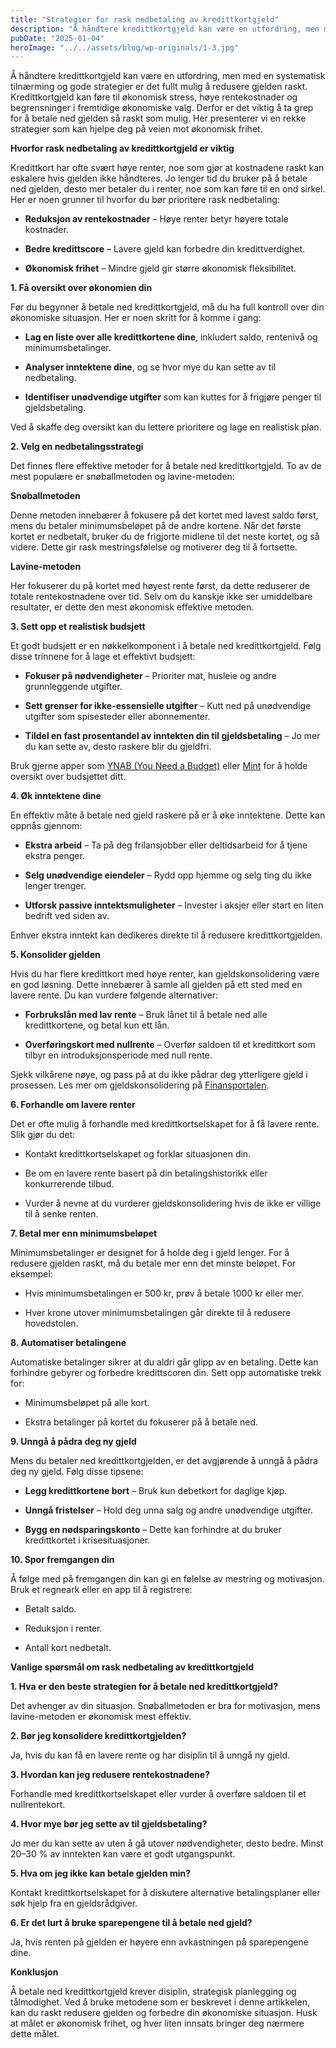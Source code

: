 ```yaml
---
title: "Strategier for rask nedbetaling av kredittkortgjeld"
description: "Å håndtere kredittkortgjeld kan være en utfordring, men med en systematisk tilnærming og gode strategier er det fullt mulig å redusere gjelden raskt. Kredittkortgjeld kan føre til økonomisk stress, høye rentekostnader og begrensninger i fremtidige økonomiske valg. Derfor er det viktig å ta grep for å betale ned gjelden så raskt som mulig. Her presenterer &#8230; Read more"
pubDate: "2025-01-04"
heroImage: "../../assets/blog/wp-originals/1-3.jpg"
---
```


Å håndtere kredittkortgjeld kan være en utfordring, men med en systematisk tilnærming og gode strategier er det fullt mulig å redusere gjelden raskt. Kredittkortgjeld kan føre til økonomisk stress, høye rentekostnader og begrensninger i fremtidige økonomiske valg. Derfor er det viktig å ta grep for å betale ned gjelden så raskt som mulig. Her presenterer vi en rekke strategier som kan hjelpe deg på veien mot økonomisk frihet.

**Hvorfor rask nedbetaling av kredittkortgjeld er viktig**

Kredittkort har ofte svært høye renter, noe som gjør at kostnadene raskt kan eskalere hvis gjelden ikke håndteres. Jo lenger tid du bruker på å betale ned gjelden, desto mer betaler du i renter, noe som kan føre til en ond sirkel. Her er noen grunner til hvorfor du bør prioritere rask nedbetaling:

- **Reduksjon av rentekostnader** – Høye renter betyr høyere totale kostnader.

- **Bedre kredittscore** – Lavere gjeld kan forbedre din kredittverdighet.

- **Økonomisk frihet** – Mindre gjeld gir større økonomisk fleksibilitet.

**1. Få oversikt over økonomien din**

Før du begynner å betale ned kredittkortgjeld, må du ha full kontroll over din økonomiske situasjon. Her er noen skritt for å komme i gang:

- **Lag en liste over alle kredittkortene dine**, inkludert saldo, rentenivå og minimumsbetalinger.

- **Analyser inntektene dine**, og se hvor mye du kan sette av til nedbetaling.

- **Identifiser unødvendige utgifter** som kan kuttes for å frigjøre penger til gjeldsbetaling.

Ved å skaffe deg oversikt kan du lettere prioritere og lage en realistisk plan.

**2. Velg en nedbetalingsstrategi**

Det finnes flere effektive metoder for å betale ned kredittkortgjeld. To av de mest populære er snøballmetoden og lavine-metoden:

**Snøballmetoden**

Denne metoden innebærer å fokusere på det kortet med lavest saldo først, mens du betaler minimumsbeløpet på de andre kortene. Når det første kortet er nedbetalt, bruker du de frigjorte midlene til det neste kortet, og så videre. Dette gir rask mestringsfølelse og motiverer deg til å fortsette.

**Lavine-metoden**

Her fokuserer du på kortet med høyest rente først, da dette reduserer de totale rentekostnadene over tid. Selv om du kanskje ikke ser umiddelbare resultater, er dette den mest økonomisk effektive metoden.

**3. Sett opp et realistisk budsjett**

Et godt budsjett er en nøkkelkomponent i å betale ned kredittkortgjeld. Følg disse trinnene for å lage et effektivt budsjett:

- **Fokuser på nødvendigheter** – Prioriter mat, husleie og andre grunnleggende utgifter.

- **Sett grenser for ikke-essensielle utgifter** – Kutt ned på unødvendige utgifter som spisesteder eller abonnementer.

- **Tildel en fast prosentandel av inntekten din til gjeldsbetaling** – Jo mer du kan sette av, desto raskere blir du gjeldfri.

Bruk gjerne apper som [YNAB (You Need a Budget)](https://www.youneedabudget.com/) eller [Mint](https://mint.intuit.com/) for å holde oversikt over budsjettet ditt.

**4. Øk inntektene dine**

En effektiv måte å betale ned gjeld raskere på er å øke inntektene. Dette kan oppnås gjennom:

- **Ekstra arbeid** – Ta på deg frilansjobber eller deltidsarbeid for å tjene ekstra penger.

- **Selg unødvendige eiendeler** – Rydd opp hjemme og selg ting du ikke lenger trenger.

- **Utforsk passive inntektsmuligheter** – Invester i aksjer eller start en liten bedrift ved siden av.

Enhver ekstra inntekt kan dedikeres direkte til å redusere kredittkortgjelden.

**5. Konsolider gjelden**

Hvis du har flere kredittkort med høye renter, kan gjeldskonsolidering være en god løsning. Dette innebærer å samle all gjelden på ett sted med en lavere rente. Du kan vurdere følgende alternativer:

- **Forbrukslån med lav rente** – Bruk lånet til å betale ned alle kredittkortene, og betal kun ett lån.

- **Overføringskort med nullrente** – Overfør saldoen til et kredittkort som tilbyr en introduksjonsperiode med null rente.

Sjekk vilkårene nøye, og pass på at du ikke pådrar deg ytterligere gjeld i prosessen. Les mer om gjeldskonsolidering på [Finansportalen](https://www.finansportalen.no/).

**6. Forhandle om lavere renter**

Det er ofte mulig å forhandle med kredittkortselskapet for å få lavere rente. Slik gjør du det:

- Kontakt kredittkortselskapet og forklar situasjonen din.

- Be om en lavere rente basert på din betalingshistorikk eller konkurrerende tilbud.

- Vurder å nevne at du vurderer gjeldskonsolidering hvis de ikke er villige til å senke renten.

**7. Betal mer enn minimumsbeløpet**

Minimumsbetalinger er designet for å holde deg i gjeld lenger. For å redusere gjelden raskt, må du betale mer enn det minste beløpet. For eksempel:

- Hvis minimumsbetalingen er 500 kr, prøv å betale 1000 kr eller mer.

- Hver krone utover minimumsbetalingen går direkte til å redusere hovedstolen.

**8. Automatiser betalingene**

Automatiske betalinger sikrer at du aldri går glipp av en betaling. Dette kan forhindre gebyrer og forbedre kredittscoren din. Sett opp automatiske trekk for:

- Minimumsbeløpet på alle kort.

- Ekstra betalinger på kortet du fokuserer på å betale ned.

**9. Unngå å pådra deg ny gjeld**

Mens du betaler ned kredittkortgjelden, er det avgjørende å unngå å pådra deg ny gjeld. Følg disse tipsene:

- **Legg kredittkortene bort** – Bruk kun debetkort for daglige kjøp.

- **Unngå fristelser** – Hold deg unna salg og andre unødvendige utgifter.

- **Bygg en nødsparingskonto** – Dette kan forhindre at du bruker kredittkortet i krisesituasjoner.

**10. Spor fremgangen din**

Å følge med på fremgangen din kan gi en følelse av mestring og motivasjon. Bruk et regneark eller en app til å registrere:

- Betalt saldo.

- Reduksjon i renter.

- Antall kort nedbetalt.

**Vanlige spørsmål om rask nedbetaling av kredittkortgjeld**

**1. Hva er den beste strategien for å betale ned kredittkortgjeld?**

Det avhenger av din situasjon. Snøballmetoden er bra for motivasjon, mens lavine-metoden er økonomisk mest effektiv.

**2. Bør jeg konsolidere kredittkortgjelden?**

Ja, hvis du kan få en lavere rente og har disiplin til å unngå ny gjeld.

**3. Hvordan kan jeg redusere rentekostnadene?**

Forhandle med kredittkortselskapet eller vurder å overføre saldoen til et nullrentekort.

**4. Hvor mye bør jeg sette av til gjeldsbetaling?**

Jo mer du kan sette av uten å gå utover nødvendigheter, desto bedre. Minst 20–30 % av inntekten kan være et godt utgangspunkt.

**5. Hva om jeg ikke kan betale gjelden min?**

Kontakt kredittkortselskapet for å diskutere alternative betalingsplaner eller søk hjelp fra en gjeldsrådgiver.

**6. Er det lurt å bruke sparepengene til å betale ned gjeld?**

Ja, hvis renten på gjelden er høyere enn avkastningen på sparepengene dine.

**Konklusjon**

Å betale ned kredittkortgjeld krever disiplin, strategisk planlegging og tålmodighet. Ved å bruke metodene som er beskrevet i denne artikkelen, kan du raskt redusere gjelden og forbedre din økonomiske situasjon. Husk at målet er økonomisk frihet, og hver liten innsats bringer deg nærmere dette målet.